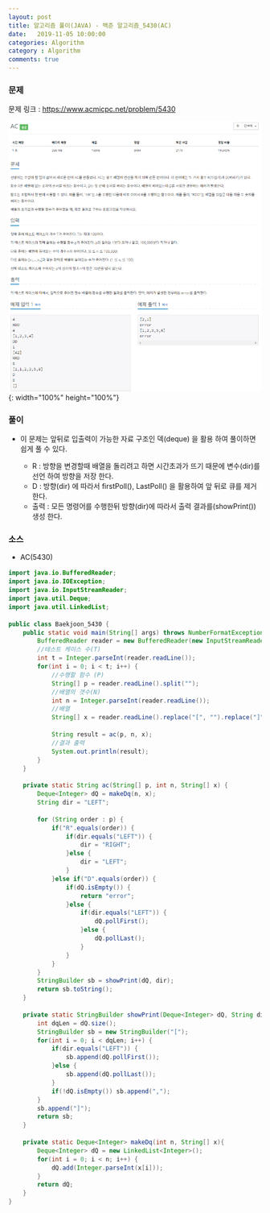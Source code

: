 ```yaml
---
layout: post
title: 알고리즘 풀이(JAVA) - 백준 알고리즘_5430(AC)
date:   2019-11-05 10:00:00
categories: Algorithm
category : Algorithm
comments: true 
---
```


### 문제

문제 링크 : <https://www.acmicpc.net/problem/5430>

![AC 문제](/img/algorithm/baekjoon_5430.png){: width="100%" height="100%"}

### 풀이

- 이 문제는 앞뒤로 입출력이 가능한 자료 구조인 덱(deque) 을 활용 하여 풀이하면 쉽게 풀 수 있다.

    - R : 방향을 변경할때 배열을 돌리려고 하면 시간초과가 뜨기 때문에 변수(dir)를 선언 하여 방향을 저장 한다.
    - D : 방향(dir) 에 따라서 firstPoll(), LastPoll() 을 활용하여 앞 뒤로 큐를 제거한다.
    - 출력 : 모든 명령어를 수행한뒤 방향(dir)에 따라서 출력 결과를(showPrint()) 생성 한다.

### 소스

- AC(5430)

```java
import java.io.BufferedReader;
import java.io.IOException;
import java.io.InputStreamReader;
import java.util.Deque;
import java.util.LinkedList;

public class Baekjoon_5430 {
	public static void main(String[] args) throws NumberFormatException, IOException {
		BufferedReader reader = new BufferedReader(new InputStreamReader(System.in));
		//테스트 케이스 수(T)
		int t = Integer.parseInt(reader.readLine());
		for(int i = 0; i < t; i++) {
			//수행할 함수 (P)
			String[] p = reader.readLine().split("");
			//배열의 갯수(N)
			int n = Integer.parseInt(reader.readLine());
			//배열
			String[] x = reader.readLine().replace("[", "").replace("]", "").split(",");
			
			String result = ac(p, n, x);
            //결과 출력
			System.out.println(result);
		}
	}

	private static String ac(String[] p, int n, String[] x) {
		Deque<Integer> dQ = makeDq(n, x);
		String dir = "LEFT";
		
		for (String order : p) {
			if("R".equals(order)) {
				if(dir.equals("LEFT")) {
					dir = "RIGHT";
				}else {
					dir = "LEFT";
				}
			}else if("D".equals(order)) {
				if(dQ.isEmpty()) {
					return "error";
				}else {
					if(dir.equals("LEFT")) {
						dQ.pollFirst();
					}else {
						dQ.pollLast();
					}
				}
			}
		}
		StringBuilder sb = showPrint(dQ, dir);
		return sb.toString();
	}
	
	private static StringBuilder showPrint(Deque<Integer> dQ, String dir) {
		int dqLen = dQ.size();
		StringBuilder sb = new StringBuilder("[");
		for(int i = 0; i < dqLen; i++) {
			if(dir.equals("LEFT")) {
				sb.append(dQ.pollFirst());
			}else {
				sb.append(dQ.pollLast());
			}
			if(!dQ.isEmpty()) sb.append(",");
		}
		sb.append("]");
		return sb;
	}

	private static Deque<Integer> makeDq(int n, String[] x){
		Deque<Integer> dQ = new LinkedList<Integer>();
		for(int i = 0; i < n; i++) {
			dQ.add(Integer.parseInt(x[i]));
		}
		return dQ;
	}
}
```